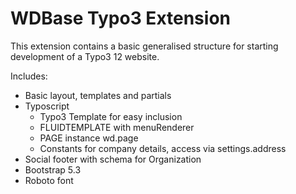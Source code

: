 <h1>WDBase Typo3 Extension</h1>
<p>This extension contains a basic generalised structure for starting development of a Typo3 12 website.</p>
<p>Includes:</p>
<ul>
  <li>Basic layout, templates and partials</li>
  <li>Typoscript
    <ul>
      <li>Typo3 Template for easy inclusion</li>
      <li>FLUIDTEMPLATE with menuRenderer</li>
      <li>PAGE instance wd.page</li>
      <li>Constants for company details, access via settings.address</li>
    </ul>
  </li>
  <li>Social footer with schema for Organization</li>
  <li>Bootstrap 5.3</li>
  <li>Roboto font</li>
</ul>

